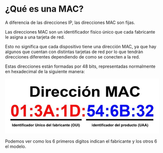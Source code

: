 # ¿Qué es una MAC?

A diferencia de las direcciones IP, las direcciones MAC son fijas.&#x20;

Las direcciones MAC son un identificador físico único que cada fabricante le asigna a una tarjeta de red.

Esto no significa que cada dispositivo tiene una dirección MAC, ya que hay algunos que cuentan con distintas tarjetas de red por lo que tendrán direcciones diferentes dependiendo de como se conecten a la red.

Estas direcciones están formadas por 48 bits, representadas normalmente en hexadecimal de la siguiente manera:

![](../../.gitbook/assets/mac.PNG)

Podemos ver como los 6 primeros digitos indican el fabricante y los otros 6 el modelo.

